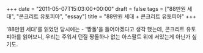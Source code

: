 +++
date = "2011-05-07T15:03:00+00:00"
draft = false
tags = ["88만원 세대", "콘크리트 유토피아", "essay"]
title = "88만원 세대 + 콘크리트 유토피아"
+++
<p><span>'88만원 세대'를 읽었던 당시에는 - '짱돌'을 들어야겠다고 생각 했는데, 콘크리트 유토피아를 읽어보니, 우리는 주워서 던질 짱돌하나 없는 아스팔트 위에 서있는게 아닌가 싶기도.</span></p> 